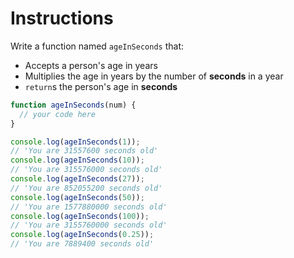 # Instructions  

Write a function named `ageInSeconds` that:

- Accepts a person's age in years
- Multiplies the age in years by the number of **seconds** in a year
- `return`s the person's age in **seconds**

```js
function ageInSeconds(num) {
  // your code here
}

console.log(ageInSeconds(1));
// 'You are 31557600 seconds old'
console.log(ageInSeconds(10));
// 'You are 315576000 seconds old'
console.log(ageInSeconds(27));
// 'You are 852055200 seconds old'
console.log(ageInSeconds(50));
// 'You are 1577880000 seconds old'
console.log(ageInSeconds(100));
// 'You are 3155760000 seconds old'
console.log(ageInSeconds(0.25));
// 'You are 7889400 seconds old'
```